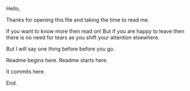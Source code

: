 Hello, 

Thanks for opening this file and taking the time to read me. 

If you want to know more then read on! But if you are happy to leave then 
there is no need for tears as you shift your attention elsewhere.

But I will say one thing before before you go.

Readme begins here. Readme starts here. 

It commits here.

End.  
